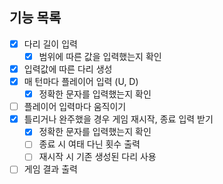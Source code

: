 ## 기능 목록

- [x] 다리 길이 입력
    - [x] 범위에 따른 값을 입력했는지 확인
- [x] 입력값에 따른 다리 생성
- [x] 매 턴마다 플레이어 입력 (U, D)
    - [x] 정확한 문자를 입력했는지 확인
- [ ] 플레이어 입력마다 움직이기
- [x] 틀리거나 완주했을 경우 게임 재시작, 종료 입력 받기
    - [x] 정확한 문자를 입력했는지 확인
    - [ ] 종료 시 여태 다닌 횟수 출력
    - [ ] 재시작 시 기존 생성된 다리 사용
- [ ] 게임 결과 출력
